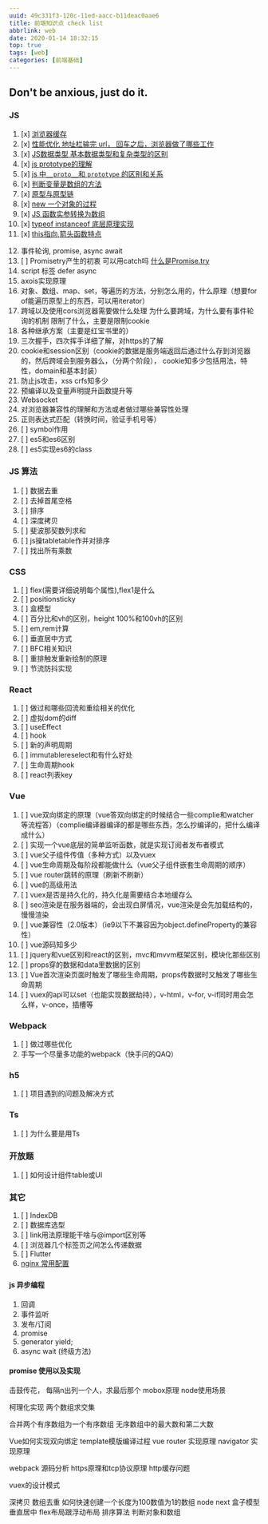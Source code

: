 ```yaml
---
uuid: 49c331f3-120c-11ed-aacc-b11deac0aae6
title: 前端知识点 check list
abbrlink: web
date: 2020-01-14 18:32:15
top: true
tags: [web]
categories: [前端基础]
---
```


## Don't be anxious, just do it.
<!--  -->
<!-- more -->

### JS

1. [x] [浏览器缓存](/cache.html)
2. [x] [性能优化 地址栏输完 url， 回车之后，浏览器做了哪些工作](/3152193188.html)
3. [x] [JS数据类型 基本数据类型和复杂类型的区别](/1405041715.html)
4. [x] [js prototype的理解](/prototype.html)
5. [x] [js 中`__proto__`和 `prototype` 的区别和关系](/proto.html)
6. [x] [判断变量是数组的方法](/isArray.html)
7. [x] [原型与原型链](/1015335320.html)
8. [x] [new 一个对象的过程](/3315289936.html)
9. [x] [JS 函数实参转换为数组](/1882318475.html)
10. [x] [typeof instanceof 底层原理实现](/3369490582.html)
11. [x] [this指向,箭头函数特点](/3915840815.html)
<!-- 12. [ ] call apply bind 的区别 bind方法的实现 -->
12. 事件轮询, promise, async await
5. [ ] Promisetry产生的初衷 可以用catch吗 [什么是Promise.try](https://segmentfault.com/a/1190000018586947)
13. script 标签 defer async
14. axois实现原理
15. 对象、数组、map、set，等遍历的方法，分别怎么用的，什么原理（想要for of能遍历原型上的东西，可以用iterator）
16. 跨域以及使用cors浏览器需要做什么处理  为什么要跨域，为什么要有事件轮询的机制  限制了什么，主要是限制cookie
17. 各种继承方案（主要是红宝书里的）
18. 三次握手，四次挥手详细了解，对https的了解
19. cookie和session区别（cookie的数据是服务端返回后通过什么存到浏览器的，然后跨域会到服务器么，（分两个阶段）， cookie知多少包括用法，特性，domain和基本封装）
20. 防止js攻击，xss crfs知多少
21. 预编译以及变量声明提升函数提升等
22. Websocket
23. 对浏览器兼容性的理解和方法或者做过哪些兼容性处理
24. 正则表达式匹配（转换时间，验证手机号等）
3. [ ] symbol作用
9. [ ] es5和es6区别
10. [ ] es5实现es6的class

### JS 算法

1. [ ] 数据去重
2. [ ] 去掉首尾空格
3. [ ] 排序
4. [ ] 深度拷贝
5. [ ] 斐波那契数列求和
6. [ ] js操tabletable作并对排序
7. [ ] 找出所有乘数

### CSS

1. [ ] flex(需要详细说明每个属性),flex1是什么
2. [ ] positionsticky
3. [ ] 盒模型
4. [ ] 百分比和vh的区别，height 100%和100vh的区别
5. [ ] em,rem计算
6. [ ] 垂直居中方式
7. [ ] BFC相关知识
8. [ ] 重排触发重新绘制的原理
9. [ ] 节流防抖实现

### React

1. [ ] 做过和哪些回流和重绘相关的优化
2. [ ] 虚拟dom的diff
3. [ ] useEffect
4. [ ] hook
5. [ ] 新的声明周期
6. [ ] immutablereselect和有什么好处
7. [ ] 生命周期hook
8. [ ] react列表key


### Vue
1. [ ] vue双向绑定的原理（vue答双向绑定的时候结合一些complie和watcher等流程答）（complie编译器编译的都是哪些东西，怎么抄编译的，把什么编译成什么）
2. [ ] 实现一个vue底层的简单监听函数，就是实现订阅者发布者模式
3. [ ] vue父子组件传值（多种方式）以及vuex
4. [ ] vue生命周期及每阶段都能做什么（vue父子组件嵌套生命周期的顺序）
5. [ ] vue router跳转的原理（刷新不刷新）
6. [ ] vue的高级用法
7. [ ] vuex是否是持久化的，持久化是需要结合本地缓存么
8. [ ] seo渲染是在服务器端的，会出现白屏情况，vue渲染是会先加载结构的，慢慢渲染
9. [ ] vue兼容性（2.0版本）（ie9以下不兼容因为object.defineProperty的兼容性）
10. [ ] vue源码知多少
11. [ ] jquery和vue区别和react的区别，mvc和mvvm框架区别，模块化那些区别
12. [ ] props穿的数据和data里数据的区别
13. [ ] Vue首次渲染页面时触发了哪些生命周期，props传数据时又触发了哪些生命周期
14. [ ] vuex的api可以set（也能实现数据劫持），v-html，v-for, v-if同时用会怎么样，v-once，插槽等



### Webpack

1. [ ] 做过哪些优化
2. 手写一个尽量多功能的webpack（快手问的QAQ）

### h5
1. [ ] 项目遇到的问题及解决方式

### Ts
1. [ ] 为什么要是用Ts

### 开放题
1. [ ] 如何设计组件table或UI

### 其它
1. [ ] IndexDB
2. [ ] 数据库选型
3. [ ] link用法原理能干啥与@import区别等
4. [ ] 浏览器几个标签页之间怎么传递数据
5. [ ] Flutter
6. [nginx 常用配置](/1508208186.html)

### 

#### js 异步编程
1. 回调
2. 事件监听
4. 发布/订阅
3. promise
5. generator yield;
6. async wait (终级方法)


#### promise 使用以及实现

击鼓传花， 每隔n出列一个人，求最后那个
mobox原理
node使用场景

柯理化实现
两个数组求交集

合并两个有序数组为一个有序数组
无序数组中的最大数和第二大数

Vue如何实现双向绑定
template模版编译过程
vue router 实现原理
navigator 实现原理

webpack 源码分析
https原理和tcp协议原理
http缓存问题

vuex的设计模式

深拷贝
数组去重
如何快速创建一个长度为100数值为1的数组
node next
盒子模型
垂直居中
flex布局跟浮动布局
排序算法
判断对象和数组
